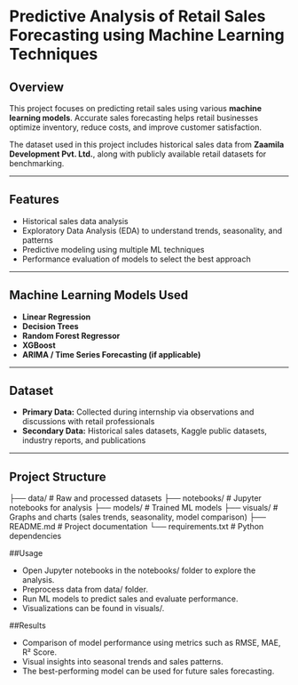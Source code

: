 # Predictive Analysis of Retail Sales Forecasting using Machine Learning Techniques

## Overview
This project focuses on predicting retail sales using various **machine learning models**. Accurate sales forecasting helps retail businesses optimize inventory, reduce costs, and improve customer satisfaction. 

The dataset used in this project includes historical sales data from **Zaamila Development Pvt. Ltd.**, along with publicly available retail datasets for benchmarking.

---

## Features
- Historical sales data analysis
- Exploratory Data Analysis (EDA) to understand trends, seasonality, and patterns
- Predictive modeling using multiple ML techniques
- Performance evaluation of models to select the best approach

---

## Machine Learning Models Used
- **Linear Regression**  
- **Decision Trees**  
- **Random Forest Regressor**  
- **XGBoost**  
- **ARIMA / Time Series Forecasting (if applicable)**

---

## Dataset
- **Primary Data:** Collected during internship via observations and discussions with retail professionals  
- **Secondary Data:** Historical sales datasets, Kaggle public datasets, industry reports, and publications  

---

## Project Structure
├── data/ # Raw and processed datasets
├── notebooks/ # Jupyter notebooks for analysis
├── models/ # Trained ML models
├── visuals/ # Graphs and charts (sales trends, seasonality, model comparison)
├── README.md # Project documentation
└── requirements.txt # Python dependencies

##Usage

- Open Jupyter notebooks in the notebooks/ folder to explore the analysis.
- Preprocess data from data/ folder.
- Run ML models to predict sales and evaluate performance.
- Visualizations can be found in visuals/.

##Results

- Comparison of model performance using metrics such as RMSE, MAE, R² Score.
- Visual insights into seasonal trends and sales patterns.
- The best-performing model can be used for future sales forecasting.
